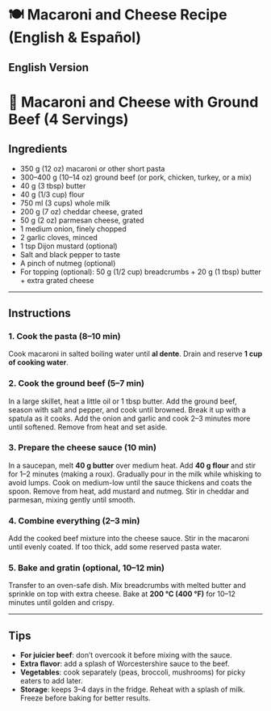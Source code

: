 # 🍽 Macaroni and Cheese Recipe (English & Español)

## English Version

# 🧀 Macaroni and Cheese with Ground Beef (4 Servings)

## Ingredients
- 350 g (12 oz) macaroni or other short pasta
- 300–400 g (10–14 oz) ground beef (or pork, chicken, turkey, or a mix)
- 40 g (3 tbsp) butter
- 40 g (1/3 cup) flour
- 750 ml (3 cups) whole milk
- 200 g (7 oz) cheddar cheese, grated
- 50 g (2 oz) parmesan cheese, grated
- 1 medium onion, finely chopped
- 2 garlic cloves, minced
- 1 tsp Dijon mustard (optional)
- Salt and black pepper to taste
- A pinch of nutmeg (optional)
- For topping (optional): 50 g (1/2 cup) breadcrumbs + 20 g (1 tbsp) butter + extra grated cheese

---

## Instructions

### 1. Cook the pasta (8–10 min)
Cook macaroni in salted boiling water until **al dente**. Drain and reserve **1 cup of cooking water**.

### 2. Cook the ground beef (5–7 min)
In a large skillet, heat a little oil or 1 tbsp butter. Add the ground beef, season with salt and pepper, and cook until browned. Break it up with a spatula as it cooks. Add the onion and garlic and cook 2–3 minutes more until softened. Remove from heat and set aside.

### 3. Prepare the cheese sauce (10 min)
In a saucepan, melt **40 g butter** over medium heat. Add **40 g flour** and stir for 1–2 minutes (making a roux). Gradually pour in the milk while whisking to avoid lumps. Cook on medium-low until the sauce thickens and coats the spoon. Remove from heat, add mustard and nutmeg. Stir in cheddar and parmesan, mixing gently until smooth.

### 4. Combine everything (2–3 min)
Add the cooked beef mixture into the cheese sauce. Stir in the macaroni until evenly coated. If too thick, add some reserved pasta water.

### 5. Bake and gratin (optional, 10–12 min)
Transfer to an oven-safe dish. Mix breadcrumbs with melted butter and sprinkle on top with extra cheese. Bake at **200 °C (400 °F)** for 10–12 minutes until golden and crispy.

---

## Tips
- **For juicier beef**: don’t overcook it before mixing with the sauce.
- **Extra flavor**: add a splash of Worcestershire sauce to the beef.
- **Vegetables**: cook separately (peas, broccoli, mushrooms) for picky eaters to add later.
- **Storage**: keeps 3–4 days in the fridge. Reheat with a splash of milk. Freeze before baking for better results.
